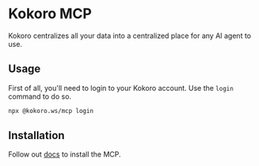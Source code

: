 # Kokoro MCP

Kokoro centralizes all your data into a centralized place for any AI agent to use.

## Usage

First of all, you'll need to login to your Kokoro account. Use the `login` command to do so.

```bash
npx @kokoro.ws/mcp login
```

## Installation

Follow out [docs](https://docs.kokoro.ws/) to install the MCP.

